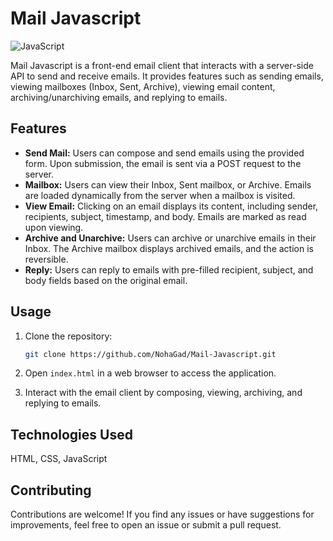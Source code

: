 # Mail Javascript

![JavaScript](https://img.shields.io/badge/JavaScript-Frontend-yellow)

Mail Javascript is a front-end email client that interacts with a server-side API to send and receive emails. It provides features such as sending emails, viewing mailboxes (Inbox, Sent, Archive), viewing email content, archiving/unarchiving emails, and replying to emails.

## Features

- **Send Mail:** Users can compose and send emails using the provided form. Upon submission, the email is sent via a POST request to the server.
- **Mailbox:** Users can view their Inbox, Sent mailbox, or Archive. Emails are loaded dynamically from the server when a mailbox is visited.
- **View Email:** Clicking on an email displays its content, including sender, recipients, subject, timestamp, and body. Emails are marked as read upon viewing.
- **Archive and Unarchive:** Users can archive or unarchive emails in their Inbox. The Archive mailbox displays archived emails, and the action is reversible.
- **Reply:** Users can reply to emails with pre-filled recipient, subject, and body fields based on the original email.

## Usage

1. Clone the repository:

   ```bash
   git clone https://github.com/NohaGad/Mail-Javascript.git

2. Open `index.html` in a web browser to access the application.

3. Interact with the email client by composing, viewing, archiving, and replying to emails.

## Technologies Used

HTML, CSS, JavaScript

## Contributing
Contributions are welcome! If you find any issues or have suggestions for improvements, feel free to open an issue or submit a pull request.

